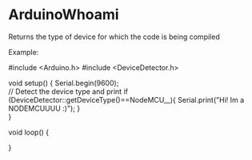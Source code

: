 # ArduinoWhoami
Returns the type of device for which the code is being compiled

Example: 

#include <Arduino.h>
#include <DeviceDetector.h>

void setup() {
    Serial.begin(9600);    
    // Detect the device type and print
    if (DeviceDetector::getDeviceType()==NodeMCU__){
        Serial.print("Hi! Im a NODEMCUUUU :)");
    }    
}

void loop() {
    
}

